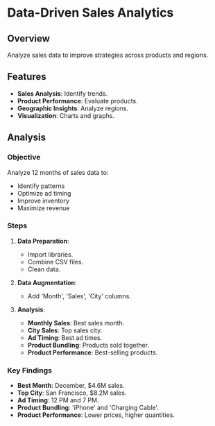 # Data-Driven Sales Analytics

## Overview

Analyze sales data to improve strategies across products and regions.

## Features

- **Sales Analysis**: Identify trends.
- **Product Performance**: Evaluate products.
- **Geographic Insights**: Analyze regions.
- **Visualization**: Charts and graphs.

## Analysis

### Objective

Analyze 12 months of sales data to:
- Identify patterns
- Optimize ad timing
- Improve inventory
- Maximize revenue

### Steps

1. **Data Preparation**:
    - Import libraries.
    - Combine CSV files.
    - Clean data.

2. **Data Augmentation**:
    - Add 'Month', 'Sales', 'City' columns.

3. **Analysis**:
    - **Monthly Sales**: Best sales month.
    - **City Sales**: Top sales city.
    - **Ad Timing**: Best ad times.
    - **Product Bundling**: Products sold together.
    - **Product Performance**: Best-selling products.

### Key Findings

- **Best Month**: December, $4.6M sales.
- **Top City**: San Francisco, $8.2M sales.
- **Ad Timing**: 12 PM and 7 PM.
- **Product Bundling**: 'iPhone' and 'Charging Cable'.
- **Product Performance**: Lower prices, higher quantities.
